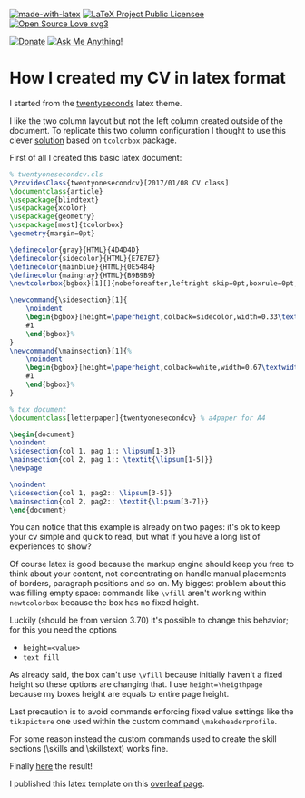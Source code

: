 [![made-with-latex](https://img.shields.io/badge/Made%20with-LaTeX-1f425f.svg)](https://www.latex-project.org/)
[![LaTeX Project Public Licensee](https://img.shields.io/badge/license-LPPL-green)](https://www.latex-project.org/lppl/)
[![Open Source Love svg3](https://badges.frapsoft.com/os/v3/open-source.svg?v=103)](https://github.com/trincadev/cv-latex-twentyoneseconds)

[![Donate](https://img.shields.io/badge/Paypal-Donate%20to%20author-blue)](https://paypal.me/trinkuz?country.x=IT&locale.x=it_IT) [![Ask Me Anything!](https://img.shields.io/badge/Ask%20me-anything-1abc9c.svg)](https://github.com/trincadev/cv-latex-twentyoneseconds/issues)

# How I created my CV in latex format

I started from the [twentyseconds](https://github.com/spagnuolocarmine/TwentySecondsCurriculumVitae-LaTex) latex theme.

I like the two column layout but not the left column created outside of the document. To replicate this two column configuration I thought to use this clever [solution](https://tex.stackexchange.com/a/310989/109031) based on `tcolorbox` package.

First of all I created this basic latex document:

```latex
% twentyonesecondcv.cls
\ProvidesClass{twentyonesecondcv}[2017/01/08 CV class]
\documentclass{article}
\usepackage{blindtext}
\usepackage{xcolor}
\usepackage{geometry}
\usepackage[most]{tcolorbox}
\geometry{margin=0pt}

\definecolor{gray}{HTML}{4D4D4D}
\definecolor{sidecolor}{HTML}{E7E7E7}
\definecolor{mainblue}{HTML}{0E5484}
\definecolor{maingray}{HTML}{B9B9B9}
\newtcolorbox{bgbox}[1][]{nobeforeafter,leftright skip=0pt,boxrule=0pt,enhanced jigsaw,sharp corners,#1}

\newcommand{\sidesection}[1]{
    \noindent
    \begin{bgbox}[height=\paperheight,colback=sidecolor,width=0.33\textwidth]
    #1
    \end{bgbox}%
}
\newcommand{\mainsection}[1]{%
    \noindent
    \begin{bgbox}[height=\paperheight,colback=white,width=0.67\textwidth]
    #1
    \end{bgbox}%
}
```

```latex
% tex document
\documentclass[letterpaper]{twentyonesecondcv} % a4paper for A4

\begin{document}
\noindent
\sidesection{col 1, pag 1:: \lipsum[1-3]}
\mainsection{col 2, pag 1:: \textit{\lipsum[1-5]}}
\newpage

\noindent
\sidesection{col 1, pag2:: \lipsum[3-5]}
\mainsection{col 2, pag2:: \textit{\lipsum[3-7]}}
\end{document}
```

You can notice that this example is already on two pages: it's ok to keep your cv simple and quick to read, but what if you have a long list of experiences to show?

Of course latex is good because the markup engine should keep you free to think about your content, not concentrating on handle manual placements of borders, paragraph positions and so on. My biggest problem about this was filling empty space: commands like `\vfill` aren't working within `newtcolorbox` because the box has no fixed height.

Luckily (should be from version 3.70) it's possible to change this behavior; for this you need the options

- `height=<value>`
- `text fill`

As already said, the box can't use `\vfill` because initially haven't a fixed height so these options are changing that. I use `height=\heigthpage` because my boxes height are equals to entire page height.

Last precaution is to avoid commands enforcing fixed value settings like the `tikzpicture` one used within the custom command `\makeheaderprofile`.

For some reason instead the custom commands used to create the skill sections (\skills and \skillstext) works fine.

Finally [here](./twentyoneseconds.pdf) the result!

I published this latex template on this [overleaf page](https://www.overleaf.com/latex/templates/twentyoneseconds/xmvbqtfmnycf).
